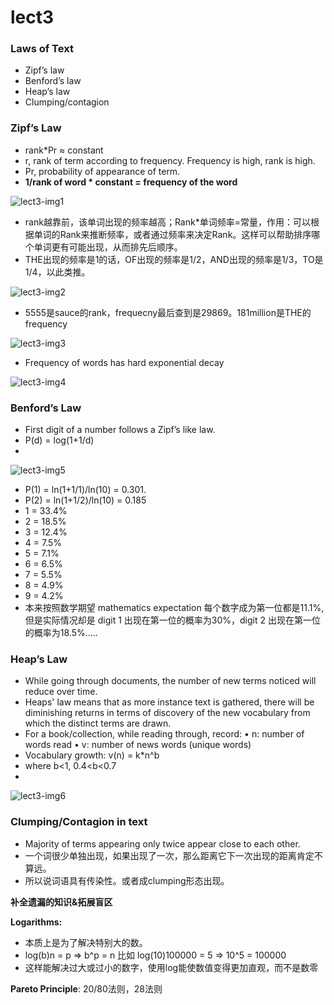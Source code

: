 # lect3

### **Laws of Text**

- Zipf’s law
- Benford’s law
- Heap’s law
- Clumping/contagion

### Zipf’s Law

- rank*Pr ≈ constant
- r, rank of term according to frequency. Frequency is high, rank is high.
- Pr, probability of appearance of term.
- **1/rank of word * constant = frequency of the word**
    
![lect3-img1](https://github.com/Jackson-Iceberg/TTDS-Notes/blob/main/images/lect3-img1.png)
    
- rank越靠前，该单词出现的频率越高；Rank*单词频率=常量，作用：可以根据单词的Rank来推断频率，或者通过频率来决定Rank。这样可以帮助排序哪个单词更有可能出现，从而排先后顺序。
- THE出现的频率是1的话，OF出现的频率是1/2，AND出现的频率是1/3，TO是1/4，以此类推。
    
![lect3-img2](https://github.com/Jackson-Iceberg/TTDS-Notes/blob/main/images/lect3-img2.png)
    
- 5555是sauce的rank，frequecny最后查到是29869。181million是THE的frequency

![lect3-img3](https://github.com/Jackson-Iceberg/TTDS-Notes/blob/main/images/lect3-img3.png)

- Frequency of words has hard exponential decay

![lect3-img4](https://github.com/Jackson-Iceberg/TTDS-Notes/blob/main/images/lect3-img4.png)

### Benford’s Law

- First digit of a number follows a Zipf’s like law.
- P(d) = log(1+1/d)
- 

![lect3-img5](https://github.com/Jackson-Iceberg/TTDS-Notes/blob/main/images/lect3-img5.png)

- P(1) = ln(1+1/1)/ln(10) = 0.301.
- P(2) = ln(1+1/2)/ln(10) = 0.185
- 1 = 33.4%
- 2 = 18.5%
- 3 = 12.4%
- 4 = 7.5%
- 5 = 7.1%
- 6 = 6.5%
- 7 = 5.5%
- 8 = 4.9%
- 9 = 4.2%
- 本来按照数学期望 mathematics expectation 每个数字成为第一位都是11.1%,但是实际情况却是 digit 1 出现在第一位的概率为30%，digit 2 出现在第一位的概率为18.5%…..

### Heap’s Law

- While going through documents, the number of new terms noticed will reduce over time.
- Heaps' law means that as more instance text is gathered, there will be diminishing returns in terms of discovery of the new vocabulary from which the distinct terms are drawn.
- For a book/collection, while reading through, record:
• n: number of words read
• v: number of news words (unique words)
- Vocabulary growth: v(n) = k*n^b
- where b<1, 0.4<b<0.7
- 

![lect3-img6](https://github.com/Jackson-Iceberg/TTDS-Notes/blob/main/images/lect3-img6.png)

### **Clumping/Contagion in text**

- Majority of terms appearing only twice appear close to each other.
- 一个词很少单独出现，如果出现了一次，那么距离它下一次出现的距离肯定不算远。
- 所以说词语具有传染性。或者成clumping形态出现。

**补全遗漏的知识&拓展盲区**

**Logarithms:**

- 本质上是为了解决特别大的数。
- log(b)n = p ⇒  b^p = n   比如 log(10)100000 = 5 ⇒ 10^5 = 100000
- 这样能解决过大或过小的数字，使用log能使数值变得更加直观，而不是数零

**Pareto Principle**: 20/80法则，28法则
